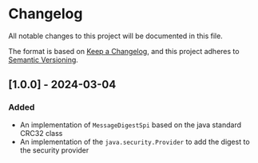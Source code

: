 # Changelog

All notable changes to this project will be documented in this file.

The format is based on [Keep a Changelog](https://keepachangelog.com/en/1.1.0/),
and this project adheres to [Semantic Versioning](https://semver.org/spec/v2.0.0.html).

## [1.0.0] - 2024-03-04

### Added

- An implementation of `MessageDigestSpi` based on the java standard CRC32 class
- An implementation of the `java.security.Provider` to add the digest to the security provider
